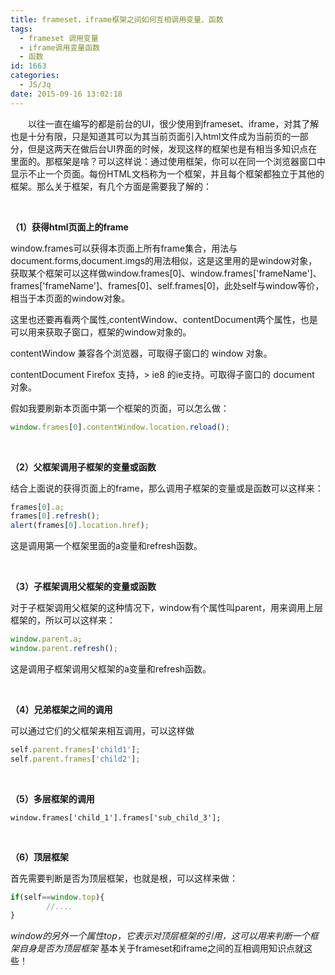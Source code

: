 ```yaml
---
title: frameset，iframe框架之间如何互相调用变量、函数
tags:
  - frameset 调用变量
  - iframe调用变量函数
  - 函数
id: 1663
categories:
  - JS/Jq
date: 2015-09-16 13:02:18
---
```


&emsp;&emsp;以往一直在编写的都是前台的UI，很少使用到frameset、iframe，对其了解也是十分有限，只是知道其可以为其当前页面引入html文件成为当前页的一部分，但是这两天在做后台UI界面的时候，发现这样的框架也是有相当多知识点在里面的。那框架是啥？可以这样说：通过使用框架，你可以在同一个浏览器窗口中显示不止一个页面。每份HTML文档称为一个框架，并且每个框架都独立于其他的框架。那么关于框架，有几个方面是需要我了解的：

&nbsp;

**（1）获得html页面上的frame**

window.frames可以获得本页面上所有frame集合，用法与document.forms,document.imgs的用法相似，这是这里用的是window对象，获取某个框架可以这样做window.frames[0]、window.frames['frameName']、frames['frameName']、frames[0]、self.frames[0]，此处self与window等价，相当于本页面的window对象。

这里也还要再看两个属性,contentWindow、contentDocument两个属性，也是可以用来获取子窗口，框架的window对象的。

contentWindow 兼容各个浏览器，可取得子窗口的 window 对象。

contentDocument Firefox 支持，> ie8 的ie支持。可取得子窗口的 document 对象。

假如我要刷新本页面中第一个框架的页面，可以怎么做：
```javascript
window.frames[0].contentWindow.location.reload();
```
&nbsp;

**（2）父框架调用子框架的变量或函数**

结合上面说的获得页面上的frame，那么调用子框架的变量或是函数可以这样来：
```javascript
frames[0].a;
frames[0].refresh();
alert(frames[0].location.href);
```
这是调用第一个框架里面的a变量和refresh函数。

&nbsp;

**（3）子框架调用父框架的变量或函数**

对于子框架调用父框架的这种情况下，window有个属性叫parent，用来调用上层框架的，所以可以这样来：
```javascript
window.parent.a;
window.parent.refresh();
```
这是调用子框架调用父框架的a变量和refresh函数。

&nbsp;

**（4）兄弟框架之间的调用**

可以通过它们的父框架来相互调用，可以这样做
```javascript
self.parent.frames['child1'];
self.parent.frames['child2'];
```
&nbsp;

**（5）多层框架的调用**
```javascriptwindow.frames[0].frames[2];
window.frames['child_1'].frames['sub_child_3'];
```
&nbsp;

**（6）顶层框架**

首先需要判断是否为顶层框架，也就是根，可以这样来做：
```javascript
if(self==window.top){
        //....
}
```
*window的另外一个属性top，它表示对顶层框架的引用，这可以用来判断一个框架自身是否为顶层框架*
基本关于frameset和iframe之间的互相调用知识点就这些！
&nbsp;